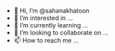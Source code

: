 - 👋 Hi, I’m @sahanakhatoon
- 👀 I’m interested in ...
- 🌱 I’m currently learning ...
- 💞️ I’m looking to collaborate on ...
- 📫 How to reach me ...

<!---
sahanakhatoon/sahanakhatoon is a ✨ special ✨ repository because its `README.md` (this file) appears on your GitHub profile.
You can click the Preview link to take a look at your changes.
--->
